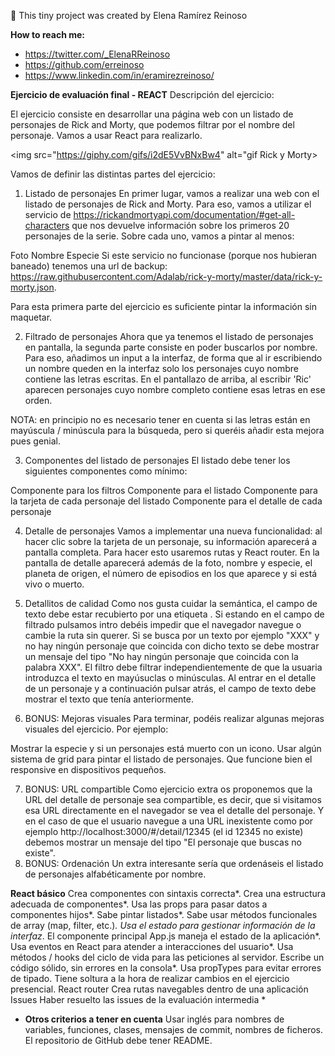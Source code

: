 👋 This tiny project was created by Elena Ramírez Reinoso

**How to reach me:**

- https://twitter.com/_ElenaRReinoso
- https://github.com/erreinoso
- https://www.linkedin.com/in/eramirezreinoso/

**Ejercicio de evaluación final - REACT**
Descripción del ejercicio:

El ejercicio consiste en desarrollar una página web con un listado de personajes de Rick and Morty, que podemos filtrar por el nombre del personaje. Vamos a usar React para realizarlo.

<img src="https://giphy.com/gifs/i2dE5VvBNxBw4" alt="gif Rick y Morty>

Vamos de definir las distintas partes del ejercicio:

1. Listado de personajes
   En primer lugar, vamos a realizar una web con el listado de personajes de Rick and Morty. Para eso, vamos a utilizar el servicio de https://rickandmortyapi.com/documentation/#get-all-characters que nos devuelve información sobre los primeros 20 personajes de la serie. Sobre cada uno, vamos a pintar al menos:

Foto
Nombre
Especie
Si este servicio no funcionase (porque nos hubieran baneado) tenemos una url de backup: https://raw.githubusercontent.com/Adalab/rick-y-morty/master/data/rick-y-morty.json.

Para esta primera parte del ejercicio es suficiente pintar la información sin maquetar.

2. Filtrado de personajes
   Ahora que ya tenemos el listado de personajes en pantalla, la segunda parte consiste en poder buscarlos por nombre. Para eso, añadimos un input a la interfaz, de forma que al ir escribiendo un nombre queden en la interfaz solo los personajes cuyo nombre contiene las letras escritas. En el pantallazo de arriba, al escribir 'Ric' aparecen personajes cuyo nombre completo contiene esas letras en ese orden.

NOTA: en principio no es necesario tener en cuenta si las letras están en mayúscula / minúscula para la búsqueda, pero si queréis añadir esta mejora pues genial.

3. Componentes del listado de personajes
   El listado debe tener los siguientes componentes como mínimo:

Componente para los filtros
Componente para el listado
Componente para la tarjeta de cada personaje del listado Componente para el detalle de cada personaje

4. Detalle de personajes
   Vamos a implementar una nueva funcionalidad: al hacer clic sobre la tarjeta de un personaje, su información aparecerá a pantalla completa. Para hacer esto usaremos rutas y React router. En la pantalla de detalle aparecerá además de la foto, nombre y especie, el planeta de origen, el número de episodios en los que aparece y si está vivo o muerto.

5. Detallitos de calidad
   Como nos gusta cuidar la semántica, el campo de texto debe estar recubierto por una etiqueta .
   Si estando en el campo de filtrado pulsamos intro debéis impedir que el navegador navegue o cambie la ruta sin querer.
   Si se busca por un texto por ejemplo "XXX" y no hay ningún personaje que coincida con dicho texto se debe mostrar un mensaje del tipo "No hay ningún personaje que coincida con la palabra XXX".
   El filtro debe filtrar independientemente de que la usuaria introduzca el texto en mayúsuclas o minúsculas.
   Al entrar en el detalle de un personaje y a continuación pulsar atrás, el campo de texto debe mostrar el texto que tenía anteriormente.
6. BONUS: Mejoras visuales
   Para terminar, podéis realizar algunas mejoras visuales del ejercicio. Por ejemplo:

Mostrar la especie y si un personajes está muerto con un icono.
Usar algún sistema de grid para pintar el listado de personajes.
Que funcione bien el responsive en dispositivos pequeños.

7. BONUS: URL compartible
   Como ejercicio extra os proponemos que la URL del detalle de personaje sea compartible, es decir, que si visitamos esa URL directamente en el navegador se vea el detalle del personaje.
   Y en el caso de que el usuario navegue a una URL inexistente como por ejemplo http://localhost:3000/#/detail/12345 (el id 12345 no existe) debemos mostrar un mensaje del tipo "El personaje que buscas no existe".
8. BONUS: Ordenación
   Un extra interesante sería que ordenáseis el listado de personajes alfabéticamente por nombre.

**React básico**
Crea componentes con sintaxis correcta*.
Crea una estructura adecuada de componentes*.
Usa las props para pasar datos a componentes hijos*.
Sabe pintar listados*.
Sabe usar métodos funcionales de array (map, filter, etc.)_.
Usa el estado para gestionar información de la interfaz_.
El componente principal App.js maneja el estado de la aplicación*.
Usa eventos en React para atender a interacciones del usuario*.
Usa métodos / hooks del ciclo de vida para las peticiones al servidor.
Escribe un código sólido, sin errores en la consola*.
Usa propTypes para evitar errores de tipado.
Tiene soltura a la hora de realizar cambios en el ejercicio presencial.
React router
Crea rutas navegables dentro de una aplicación
Issues
Haber resuelto las issues de la evaluación intermedia *

- **Otros criterios a tener en cuenta**
  Usar inglés para nombres de variables, funciones, clases, mensajes de commit, nombres de ficheros.
  El repositorio de GitHub debe tener README.
